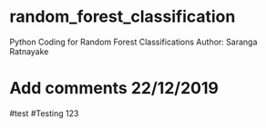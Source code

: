 # random_forest_classification
Python Coding for Random Forest Classifications 
Author: Saranga Ratnayake
# Add comments 22/12/2019 
#test 
#Testing 123 
